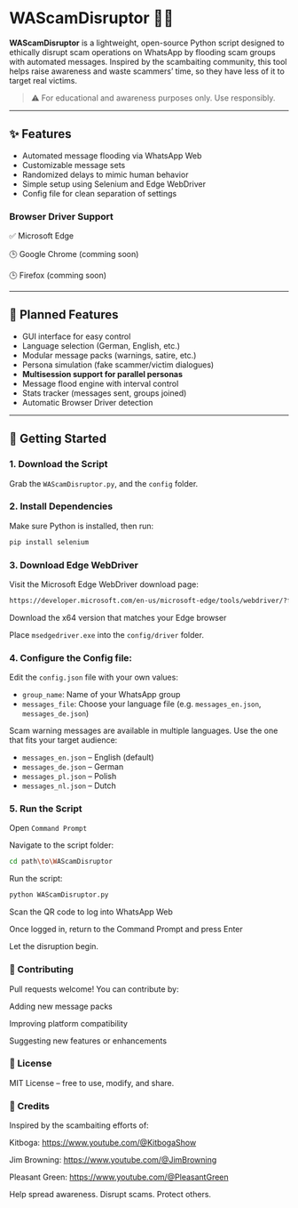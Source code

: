 # WAScamDisruptor 🚫📱

**WAScamDisruptor** is a lightweight, open-source Python script designed to ethically disrupt scam operations on WhatsApp by flooding scam groups with automated messages. Inspired by the scambaiting community, this tool helps raise awareness and waste scammers’ time, so they have less of it to target real victims.

> ⚠️ For educational and awareness purposes only. Use responsibly.

---

## ✨ Features
- Automated message flooding via WhatsApp Web
- Customizable message sets
- Randomized delays to mimic human behavior
- Simple setup using Selenium and Edge WebDriver
- Config file for clean separation of settings

### Browser Driver Support
 ✅ Microsoft Edge
  
 🕒 Google Chrome (comming soon)

 🕒 Firefox (comming soon)

---
## 🚧 Planned Features
-  GUI interface for easy control
-  Language selection (German, English, etc.)
-  Modular message packs (warnings, satire, etc.)
-  Persona simulation (fake scammer/victim dialogues)
-  **Multisession support for parallel personas**
-  Message flood engine with interval control
-  Stats tracker (messages sent, groups joined)
-  Automatic Browser Driver detection
---

## 🚀 Getting Started

### 1. Download the Script
Grab the `WAScamDisruptor.py`, and the `config` folder.


### 2. Install Dependencies
Make sure Python is installed, then run:

```bash
pip install selenium
```

### 3. Download Edge WebDriver
Visit the Microsoft Edge WebDriver download page:

```bash
https://developer.microsoft.com/en-us/microsoft-edge/tools/webdriver/?form=MA13LH#downloads
```

Download the x64 version that matches your Edge browser

Place `msedgedriver.exe` into the `config/driver` folder.

### 4. Configure the Config file:
Edit the `config.json` file with your own values:
   - `group_name`: Name of your WhatsApp group
   - `messages_file`: Choose your language file (e.g. `messages_en.json`, `messages_de.json`)

Scam warning messages are available in multiple languages. Use the one that fits your target audience:

- `messages_en.json` – English (default)
- `messages_de.json` – German
- `messages_pl.json` – Polish
- `messages_nl.json` – Dutch

### 5. Run the Script
Open `Command Prompt`

Navigate to the script folder:

```bash
cd path\to\WAScamDisruptor
```
Run the script:

```bash
python WAScamDisruptor.py
```
Scan the QR code to log into WhatsApp Web

Once logged in, return to the Command Prompt and press Enter

Let the disruption begin.

### 🤝 Contributing
Pull requests welcome! You can contribute by:

Adding new message packs

Improving platform compatibility

Suggesting new features or enhancements

### 📄 License
MIT License – free to use, modify, and share.

### 🙌 Credits
Inspired by the scambaiting efforts of:

Kitboga: https://www.youtube.com/@KitbogaShow

Jim Browning: https://www.youtube.com/@JimBrowning

Pleasant Green: https://www.youtube.com/@PleasantGreen

Help spread awareness. Disrupt scams. Protect others.
